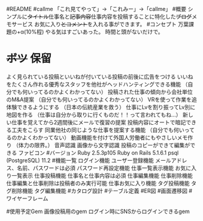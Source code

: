 #README
#callme
「これ見てやって」→「これみー」→「callme」
#概要
シンプルに~~タイトル~~仕事名と~~記事内容~~仕事内容を投稿することに特化した~~ブログ~~メモサービス
お気に入り~~とコメント~~を入れる事ができます。
#コンセプト
万葉課題の+α(10%程)
やる気はすごいあった。
時間と頭がないだけで。
# ~~ボツ~~ 保留
よく見られている投稿といいねが付いている投稿の前後に広告をつける
いいねをたくさん作れる優秀なスタッフを他社がヘッドハンティングできる機能
（自分でも何いってるのかよくわかってない）
投稿された仕事の傾向から会社単位のM&A提案
（自分でも何いってるのかよくわかってない）
VRを使って作業を追体験できるようにする
（日本の伝統産業を救う）
仕事にLvを割り振ってLv別に地図を作る
（仕事は自分から取りに行くものだ！！って言われてもね…）
新しい仕事を覚えてから2週間後にメールで復習の提案
投稿内容にオートで暗記できる工夫をこらす
同業他社の同じような仕事を提案する機能
（自分でも何いってるのかよくわかってない）
動画機能を付けて外国人労働者にもやさしいメモ作り
（体力の限界。）
音声認識
画像から文字認識
投稿のコピーができて編集ができる
ファビコン
#バージョン
Ruby 2.5.3p105
Ruby on Rails  5.1.6.1
psql (PostgreSQL) 11.2
#機能一覧
ログイン機能
ユーザー登録機能
メールアドレス、名前、パスワードは必須
パスワード再設定機能
仕事一覧表示機能
お気に入り一覧表示
仕事投稿機能
仕事名と仕事内容は必須
仕事編集機能
仕事削除機能
仕事編集と仕事削除は投稿者のみ実行可能
仕事お気に入り機能
タグ投稿機能
タグ削除機能
タグ編集機能
#カタログ設計
[](https://docs.google.com/spreadsheets/d/1VLm0Xd-GjCxJ2D1lQsZ1Kt3HnG4hkJFJ5fLYwR07RBg/edit#gid=0)
#テーブル定義
[](https://docs.google.com/spreadsheets/d/1VLm0Xd-GjCxJ2D1lQsZ1Kt3HnG4hkJFJ5fLYwR07RBg/edit#gid=1531966666)
#ER図
[](https://docs.google.com/spreadsheets/d/1VLm0Xd-GjCxJ2D1lQsZ1Kt3HnG4hkJFJ5fLYwR07RBg/edit#gid=1085121477)
#画面遷移図
[](https://docs.google.com/spreadsheets/d/1VLm0Xd-GjCxJ2D1lQsZ1Kt3HnG4hkJFJ5fLYwR07RBg/edit#gid=1092797406)
#ワイヤーフレーム
[](https://docs.google.com/spreadsheets/d/1VLm0Xd-GjCxJ2D1lQsZ1Kt3HnG4hkJFJ5fLYwR07RBg/edit#gid=253675371)

#使用予定Gem
画像投稿用のgem
ログイン時にSNSからログインできるgem
